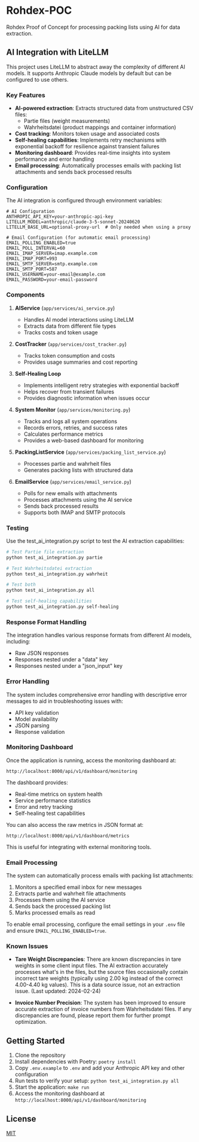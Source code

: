 # Rohdex-POC

Rohdex Proof of Concept for processing packing lists using AI for data extraction.

## AI Integration with LiteLLM

This project uses LiteLLM to abstract away the complexity of different AI models. It supports Anthropic Claude models by default but can be configured to use others.

### Key Features

- **AI-powered extraction**: Extracts structured data from unstructured CSV files:
  - Partie files (weight measurements)
  - Wahrheitsdatei (product mappings and container information)
- **Cost tracking**: Monitors token usage and associated costs
- **Self-healing capabilities**: Implements retry mechanisms with exponential backoff for resilience against transient failures
- **Monitoring dashboard**: Provides real-time insights into system performance and error handling
- **Email processing**: Automatically processes emails with packing list attachments and sends back processed results

### Configuration

The AI integration is configured through environment variables:

```
# AI Configuration
ANTHROPIC_API_KEY=your-anthropic-api-key
LITELLM_MODEL=anthropic/claude-3-5-sonnet-20240620
LITELLM_BASE_URL=optional-proxy-url  # Only needed when using a proxy

# Email Configuration (for automatic email processing)
EMAIL_POLLING_ENABLED=true
EMAIL_POLL_INTERVAL=60
EMAIL_IMAP_SERVER=imap.example.com
EMAIL_IMAP_PORT=993
EMAIL_SMTP_SERVER=smtp.example.com
EMAIL_SMTP_PORT=587
EMAIL_USERNAME=your-email@example.com
EMAIL_PASSWORD=your-email-password
```

### Components

1. **AIService** (`app/services/ai_service.py`)
   - Handles AI model interactions using LiteLLM
   - Extracts data from different file types
   - Tracks costs and token usage

2. **CostTracker** (`app/services/cost_tracker.py`)
   - Tracks token consumption and costs
   - Provides usage summaries and cost reporting

3. **Self-Healing Loop**
   - Implements intelligent retry strategies with exponential backoff
   - Helps recover from transient failures
   - Provides diagnostic information when issues occur

4. **System Monitor** (`app/services/monitoring.py`)
   - Tracks and logs all system operations
   - Records errors, retries, and success rates
   - Calculates performance metrics
   - Provides a web-based dashboard for monitoring

5. **PackingListService** (`app/services/packing_list_service.py`)
   - Processes partie and wahrheit files
   - Generates packing lists with structured data

6. **EmailService** (`app/services/email_service.py`)
   - Polls for new emails with attachments
   - Processes attachments using the AI service
   - Sends back processed results
   - Supports both IMAP and SMTP protocols

### Testing

Use the test_ai_integration.py script to test the AI extraction capabilities:

```bash
# Test Partie file extraction
python test_ai_integration.py partie

# Test Wahrheitsdatei extraction
python test_ai_integration.py wahrheit

# Test both
python test_ai_integration.py all

# Test self-healing capabilities
python test_ai_integration.py self-healing
```

### Response Format Handling

The integration handles various response formats from different AI models, including:
- Raw JSON responses
- Responses nested under a "data" key
- Responses nested under a "json_input" key

### Error Handling

The system includes comprehensive error handling with descriptive error messages to aid in troubleshooting issues with:
- API key validation
- Model availability
- JSON parsing
- Response validation

### Monitoring Dashboard

Once the application is running, access the monitoring dashboard at:

```
http://localhost:8000/api/v1/dashboard/monitoring
```

The dashboard provides:
- Real-time metrics on system health
- Service performance statistics
- Error and retry tracking
- Self-healing test capabilities

You can also access the raw metrics in JSON format at:

```
http://localhost:8000/api/v1/dashboard/metrics
```

This is useful for integrating with external monitoring tools.

### Email Processing

The system can automatically process emails with packing list attachments:

1. Monitors a specified email inbox for new messages
2. Extracts partie and wahrheit file attachments
3. Processes them using the AI service
4. Sends back the processed packing list
5. Marks processed emails as read

To enable email processing, configure the email settings in your `.env` file and ensure `EMAIL_POLLING_ENABLED=true`.

### Known Issues

- **Tare Weight Discrepancies**: There are known discrepancies in tare weights in some client input files. The AI extraction accurately processes what's in the files, but the source files occasionally contain incorrect tare weights (typically using 2.00 kg instead of the correct 4.00-4.40 kg values). This is a data source issue, not an extraction issue. (Last updated: 2024-02-24)

- **Invoice Number Precision**: The system has been improved to ensure accurate extraction of invoice numbers from Wahrheitsdatei files. If any discrepancies are found, please report them for further prompt optimization.

## Getting Started

1. Clone the repository
2. Install dependencies with Poetry: `poetry install`
3. Copy `.env.example` to `.env` and add your Anthropic API key and other configuration
4. Run tests to verify your setup: `python test_ai_integration.py all`
5. Start the application: `make run`
6. Access the monitoring dashboard at `http://localhost:8000/api/v1/dashboard/monitoring`

## License

[MIT](LICENSE) 